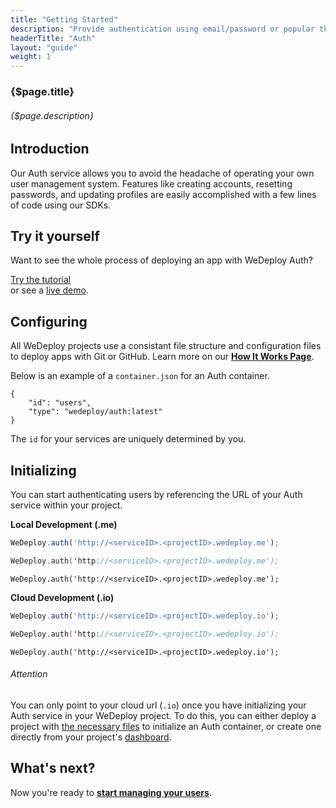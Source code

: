 ```yaml
---
title: "Getting Started"
description: "Provide authentication using email/password or popular third-party identity providers like Google, Facebook, and GitHub."
headerTitle: "Auth"
layout: "guide"
weight: 1
---
```


### {$page.title}

###### {$page.description}

<article id="1">

## Introduction

Our Auth service allows you to avoid the headache of operating your own user management system. Features like creating accounts, resetting passwords, and updating profiles are easily accomplished with a few lines of code using our SDKs.

</article>

<article id="2">

## Try it yourself

Want to see the whole process of deploying an app with WeDeploy Auth?

<div class="guide-btn-cta">
	<a class="btn btn-accent btn-sm" href="/tutorials/auth-web" target="_blank" data-senna-off>
		<span class="icon-16-external"></span>Try the tutorial
	</a>
</div>

<div class="guide-aux-cta">
	or see a <a href="http://boilerplate-auth.wedeploy.io" target="_blank" data-senna-off>live demo</a>.
</div>

</article>

<article id="3">

## Configuring

<aside>

All WeDeploy projects use a consistant file structure and configuration files to deploy apps with Git or GitHub. Learn more on our <strong><a href="/docs/intro/how-it-works.html">How It Works Page</a></strong>.

</aside>

Below is an example of a `container.json` for an Auth container.

```application/json
{
	"id": "users",
	"type": "wedeploy/auth:latest"
}
```

The `id` for your services are uniquely determined by you.

</article>

<article id="4">

## Initializing

You can start authenticating users by referencing the URL of your Auth service within your project.

**Local Development (.me)**

```javascript
WeDeploy.auth('http://<serviceID>.<projectID>.wedeploy.me');
```
```swift
WeDeploy.auth('http://<serviceID>.<projectID>.wedeploy.me');
```
```text/x-java
WeDeploy.auth('http://<serviceID>.<projectID>.wedeploy.me');
```

**Cloud Development (.io)**

```javascript
WeDeploy.auth('http://<serviceID>.<projectID>.wedeploy.io');
```
```swift
WeDeploy.auth('http://<serviceID>.<projectID>.wedeploy.io');
```
```text/x-java
WeDeploy.auth('http://<serviceID>.<projectID>.wedeploy.io');
```

<aside>

###### <span class="icon-16-alert"></span> Attention

You can only point to your cloud url (`.io`) once you have initializing your Auth service in your WeDeploy project. To do this, you can either deploy a project with <a href="/docs/intro/how-it-works.html">the necessary files</a> to initialize an Auth container, or create one directly from your project's <a href="http://dashboard.wedeploy.com">dashboard</a>.

</aside>

</article>

## What's next?

Now you're ready to **[start managing your users](/docs/auth/manage-users.html)**.
